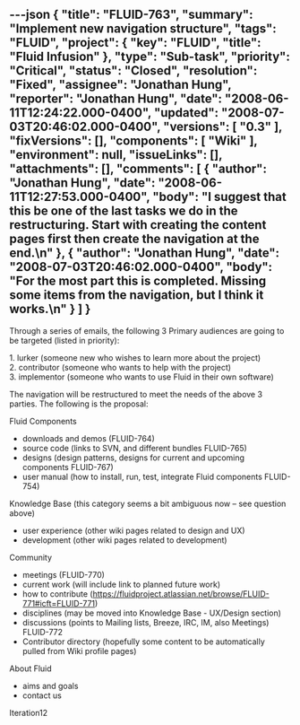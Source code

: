---json
{
  "title": "FLUID-763",
  "summary": "Implement new navigation structure",
  "tags": "FLUID",
  "project": {
    "key": "FLUID",
    "title": "Fluid Infusion"
  },
  "type": "Sub-task",
  "priority": "Critical",
  "status": "Closed",
  "resolution": "Fixed",
  "assignee": "Jonathan Hung",
  "reporter": "Jonathan Hung",
  "date": "2008-06-11T12:24:22.000-0400",
  "updated": "2008-07-03T20:46:02.000-0400",
  "versions": [
    "0.3"
  ],
  "fixVersions": [],
  "components": [
    "Wiki"
  ],
  "environment": null,
  "issueLinks": [],
  "attachments": [],
  "comments": [
    {
      "author": "Jonathan Hung",
      "date": "2008-06-11T12:27:53.000-0400",
      "body": "I suggest that this be one of the last tasks we do in the restructuring. Start with creating the content pages first then create the navigation at the end.\n"
    },
    {
      "author": "Jonathan Hung",
      "date": "2008-07-03T20:46:02.000-0400",
      "body": "For the most part this is completed. Missing some items from the navigation, but I think it works.\n"
    }
  ]
}
---
Through a series of emails, the following 3 Primary audiences are going to be targeted (listed in priority):

1\. lurker (someone new who wishes to learn more about the project)\
2\. contributor (someone who wants to help with the project)\
3\. implementor (someone who wants to use Fluid in their own software)

The navigation will be restructured to meet the needs of the above 3 parties. The following is the proposal:

Fluid Components

* downloads and demos (FLUID-764)
* source code (links to SVN, and different bundles FLUID-765)
* designs (design patterns, designs for current and upcoming components FLUID-767)
* user manual (how to install, run, test, integrate Fluid components FLUID-754)

Knowledge Base (this category seems a bit ambiguous now – see question above)

* user experience (other wiki pages related to design and UX)
* development (other wiki pages related to development)

Community

* meetings (FLUID-770)
* current work (will include link to planned future work)
* how to contribute (<https://fluidproject.atlassian.net/browse/FLUID-771#icft=FLUID-771>)
* disciplines (may be moved into Knowledge Base - UX/Design section)
* discussions (points to Mailing lists, Breeze, IRC, IM, also Meetings) FLUID-772&#x20;
* Contributor directory (hopefully some content to be automatically\
  pulled from Wiki profile pages)

About Fluid

* aims and goals
* contact us

Iteration12

        